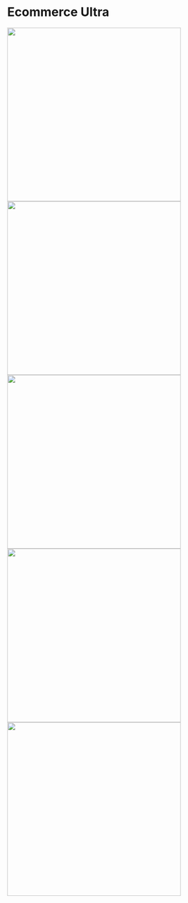 <h1>Ecommerce Ultra</h1>
<img src="https://github.com/zprogrammer-code/ecommerce-ultra/assets/55429400/165e2ff7-dcaf-47c3-acb9-90abcb427df3" width="400px">
<img src="https://github.com/zprogrammer-code/ecommerce-ultra/assets/55429400/0d15e15a-b21e-4d86-b874-81dad527f493" width="400px">
<img src="https://github.com/zprogrammer-code/ecommerce-ultra/assets/55429400/cf788607-0ab4-4028-8ef5-ab2159ea3b31" width="400px">
<img src="https://res.cloudinary.com/dlnshpfdv/image/upload/v1703020636/Screenshot_2023-12-19_2.11.17_PM_n4q5gm.png" width="400px">
<img src="https://res.cloudinary.com/dlnshpfdv/image/upload/v1703020660/Screenshot_2023-12-19_2.10.52_PM_layby4.png" width="400px">

